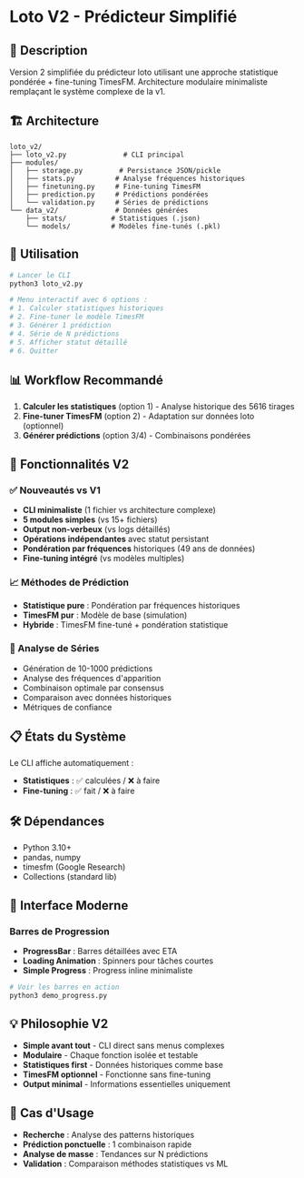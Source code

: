 # Loto V2 - Prédicteur Simplifié

## 🎯 Description

Version 2 simplifiée du prédicteur loto utilisant une approche statistique pondérée + fine-tuning TimesFM. Architecture modulaire minimaliste remplaçant le système complexe de la v1.

## 🏗️ Architecture

```
loto_v2/
├── loto_v2.py              # CLI principal
├── modules/
│   ├── storage.py         # Persistance JSON/pickle  
│   ├── stats.py          # Analyse fréquences historiques
│   ├── finetuning.py     # Fine-tuning TimesFM
│   ├── prediction.py     # Prédictions pondérées
│   └── validation.py     # Séries de prédictions
└── data_v2/              # Données générées
    ├── stats/           # Statistiques (.json)
    └── models/          # Modèles fine-tunés (.pkl)
```

## 🚀 Utilisation

```bash
# Lancer le CLI
python3 loto_v2.py

# Menu interactif avec 6 options :
# 1. Calculer statistiques historiques
# 2. Fine-tuner le modèle TimesFM  
# 3. Générer 1 prédiction
# 4. Série de N prédictions
# 5. Afficher statut détaillé
# 6. Quitter
```

## 📊 Workflow Recommandé

1. **Calculer les statistiques** (option 1) - Analyse historique des 5616 tirages
2. **Fine-tuner TimesFM** (option 2) - Adaptation sur données loto (optionnel)
3. **Générer prédictions** (option 3/4) - Combinaisons pondérées

## 🔧 Fonctionnalités V2

### ✅ Nouveautés vs V1
- **CLI minimaliste** (1 fichier vs architecture complexe)
- **5 modules simples** (vs 15+ fichiers)
- **Output non-verbeux** (vs logs détaillés)
- **Opérations indépendantes** avec statut persistant
- **Pondération par fréquences** historiques (49 ans de données)
- **Fine-tuning intégré** (vs modèles multiples)

### 📈 Méthodes de Prédiction
- **Statistique pure** : Pondération par fréquences historiques
- **TimesFM pur** : Modèle de base (simulation)
- **Hybride** : TimesFM fine-tuné + pondération statistique

### 🎲 Analyse de Séries
- Génération de 10-1000 prédictions
- Analyse des fréquences d'apparition
- Combinaison optimale par consensus
- Comparaison avec données historiques
- Métriques de confiance

## 📋 États du Système

Le CLI affiche automatiquement :
- **Statistiques** : ✅ calculées / ❌ à faire
- **Fine-tuning** : ✅ fait / ❌ à faire

## 🛠️ Dépendances

- Python 3.10+
- pandas, numpy
- timesfm (Google Research)
- Collections (standard lib)

## 🎨 Interface Moderne

### Barres de Progression
- **ProgressBar** : Barres détaillées avec ETA
- **Loading Animation** : Spinners pour tâches courtes  
- **Simple Progress** : Progress inline minimaliste

```bash
# Voir les barres en action
python3 demo_progress.py
```

## 💡 Philosophie V2

- **Simple avant tout** - CLI direct sans menus complexes
- **Modulaire** - Chaque fonction isolée et testable
- **Statistiques first** - Données historiques comme base
- **TimesFM optionnel** - Fonctionne sans fine-tuning
- **Output minimal** - Informations essentielles uniquement

## 🎯 Cas d'Usage

- **Recherche** : Analyse des patterns historiques
- **Prédiction ponctuelle** : 1 combinaison rapide
- **Analyse de masse** : Tendances sur N prédictions
- **Validation** : Comparaison méthodes statistiques vs ML